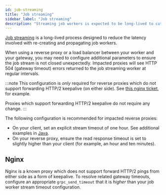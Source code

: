 ```yaml
---
id: job-streaming
title: "Job streaming"
sidebar_label: "Job streaming"
description: "Streaming job workers is expected to be long-lived to cut down on the latency overhead involved with re-creating a stream and propagating this throughout the cluster."
---
```


[Job streaming](../../../../../components/concepts/job-workers.md#job-streaming) is a long-lived process designed to reduce the latency involved with re-creating and propagating job workers.

When using a reverse proxy or a load balancer between your worker and your gateway, you may need to configure additional parameters to ensure the job stream is not closed unexpectedly. Impacted proxies will see HTTP 504 (gateway timeout) errors returned to the job streaming worker at regular intervals.

:::note
This configuration is _only_ required for reverse proxies which do not support forwarding HTTP/2 keepalive (on either side). See [this nginx ticket](https://trac.nginx.org/nginx/ticket/1887), for example.

Proxies which support forwarding HTTP/2 keepalive do not require any change.
:::

The following configuration is recommended for impacted reverse proxies:

- On your client, set an explicit stream timeout of one hour. See additional examples in [Java](../../../../apis-tools/java-client/job-worker).
- On your reverse proxy, ensure the read response timeout is set to slightly higher than your client (for example, an hour and ten minutes).

## Nginx

Nginx is a known proxy which does not support forward HTTP/2 pings from either side as a form of keepalive. To resolve related gateway timeouts, configure an appropriate `grpc_send_timeout` that it is _higher_ than your job worker stream timeout configuration.
